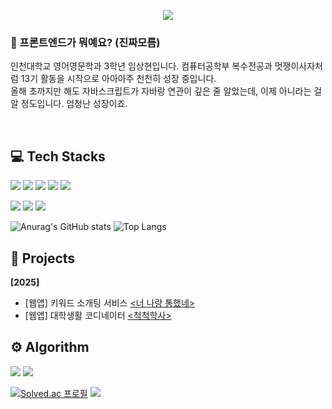 <!-- 헤더 -->
<p align="center">
  <img src="https://capsule-render.vercel.app/api?type=waving&color=auto&height=200&section=header&text=Sanghyun's+GitHub&fontSize=40&fontAlignY=40" />
</p>

<!-- 소개글 -->
<h3>🤔 프론트엔드가 뭐예요? (진짜모름)</h3>
<p>인천대학교 영어영문학과 3학년 임상현입니다. 컴퓨터공학부 복수전공과 멋쟁이사자처럼 13기 활동을 시작으로 아아아주 천천히 성장 중입니다. 
  <br />
  올해 초까지만 해도 자바스크립트가 자바랑 연관이 깊은 줄 알았는데, 이제 아니라는 걸 알 정도입니다. 엄청난 성장이죠.</p>
<br />

## 💻 Tech Stacks
<p>
  <img src="https://img.shields.io/badge/HTML5-E34F26?style=flat-square&logo=html5&logoColor=white"/>
  <img src="https://img.shields.io/badge/CSS-663399?style=flat-square&logo=css&logoColor=white"/>
  <img src="https://img.shields.io/badge/JavaScript-F7DF1E?style=flat-square&logo=javascript&logoColor=white"/>
  <img src="https://img.shields.io/badge/React-61DAFB?style=flat-square&logo=react&logoColor=white"/>
  <img src="https://img.shields.io/badge/Node.js-5FA04E?style=flat-square&logo=node.js&logoColor=white"/>
</p>
<p>
  <img src="https://img.shields.io/badge/Git-F05032?style=flat-square&logo=git&logoColor=white"/>
  <img src="https://img.shields.io/badge/GitHub-181717?style=flat-square&logo=github&logoColor=white"/>
  <img src="https://img.shields.io/badge/Notion-000000?style=flat-square&logo=notion&logoColor=white"/>
</p>

<!-- 깃허브 스탯 -->
![Anurag's GitHub stats](https://github-readme-stats.vercel.app/api?username=sh2624&show_icons=true&theme=transparent)
![Top Langs](https://github-readme-stats.vercel.app/api/top-langs/?username=sh2624&layout=compact&theme=transparent)

## 📂 Projects
<b>[2025]</b>
* [웹앱] 키워드 소개팅 서비스 <a href="https://github.com/LikeLion-INU/Festival_13th_Frontend"><너 나랑 통했네></a>
* [웹앱] 대학생활 코디네이터 <a href="https://github.com/LikeLion13th-mini-Hackathon/frontend"><척척학사></a>

## ⚙️ Algorithm
<p>
  <img src="https://img.shields.io/badge/C/C++-00599C?style=flat-square&logo=cplusplus&logoColor=white"/>
  <img src="https://img.shields.io/badge/Python-3776AB?style=flat-square&logo=python&logoColor=white"/>
</p>

<!-- 백준 프로필 -->
[![Solved.ac 프로필](http://mazassumnida.wtf/api/v2/generate_badge?boj=sh2624)](https://solved.ac/sh2624)
<img src="http://mazandi.herokuapp.com/api?handle=sh2624&theme=warm"/>

